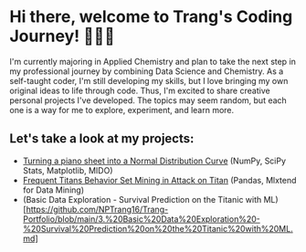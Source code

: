 # Hi there, welcome to Trang's Coding Journey! 👩🏻‍💻

I'm currently majoring in Applied Chemistry and plan to take the next step in my professional journey by combining Data Science and Chemistry. As a self-taught coder, I'm still developing my skills, but I love bringing my own original ideas to life through code. Thus, I'm excited to share creative personal projects I've developed. The topics may seem random, but each one is a way for me to explore, experiment, and learn more.

## Let's take a look at my projects:
- [Turning a piano sheet into a Normal Distribution Curve](https://github.com/NPTrang16/Trang-Portfolio/blob/main/1.%20Turning%20a%20piano%20sheet%20into%20a%20Normal%20Distribution%20Curve.md) (NumPy, SciPy Stats, Matplotlib, MIDO)
- [Frequent Titans Behavior Set Mining in Attack on Titan](https://github.com/NPTrang16/Trang-Portfolio/blob/main/2.%20Frequent%20Titans%20Behavior%20Set%20Mining%20in%20Attack%20on%20Titan.md) (Pandas, Mlxtend for Data Mining)
- (Basic Data Exploration - Survival Prediction on the Titanic with ML)[https://github.com/NPTrang16/Trang-Portfolio/blob/main/3.%20Basic%20Data%20Exploration%20-%20Survival%20Prediction%20on%20the%20Titanic%20with%20ML.md]
